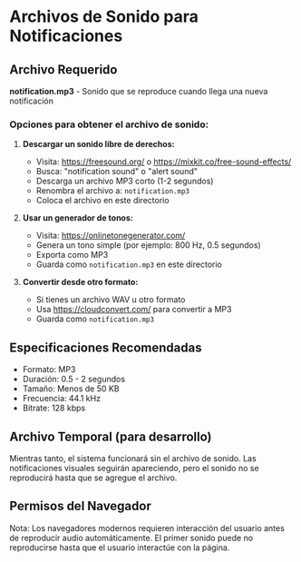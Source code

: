 # Archivos de Sonido para Notificaciones

## Archivo Requerido

**notification.mp3** - Sonido que se reproduce cuando llega una nueva notificación

### Opciones para obtener el archivo de sonido:

1. **Descargar un sonido libre de derechos:**
   - Visita: https://freesound.org/ o https://mixkit.co/free-sound-effects/
   - Busca: "notification sound" o "alert sound"
   - Descarga un archivo MP3 corto (1-2 segundos)
   - Renombra el archivo a: `notification.mp3`
   - Coloca el archivo en este directorio

2. **Usar un generador de tonos:**
   - Visita: https://onlinetonegenerator.com/
   - Genera un tono simple (por ejemplo: 800 Hz, 0.5 segundos)
   - Exporta como MP3
   - Guarda como `notification.mp3` en este directorio

3. **Convertir desde otro formato:**
   - Si tienes un archivo WAV u otro formato
   - Usa https://cloudconvert.com/ para convertir a MP3
   - Guarda como `notification.mp3`

## Especificaciones Recomendadas

- Formato: MP3
- Duración: 0.5 - 2 segundos
- Tamaño: Menos de 50 KB
- Frecuencia: 44.1 kHz
- Bitrate: 128 kbps

## Archivo Temporal (para desarrollo)

Mientras tanto, el sistema funcionará sin el archivo de sonido. Las notificaciones visuales 
seguirán apareciendo, pero el sonido no se reproducirá hasta que se agregue el archivo.

## Permisos del Navegador

Nota: Los navegadores modernos requieren interacción del usuario antes de reproducir audio 
automáticamente. El primer sonido puede no reproducirse hasta que el usuario interactúe con la página.
